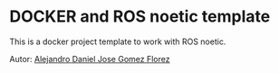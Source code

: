 # DOCKER and ROS noetic template

This is a docker project template to work with ROS noetic.

Autor: [Alejandro Daniel Jose Gomez Florez](https://www.linkedin.com/in/aldajo92/)
